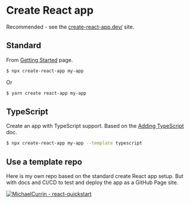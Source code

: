 # Create React app

Recommended - see the [create-react-app.dev/](https://create-react-app.dev) site.


## Standard

From [Getting Started](https://create-react-app.dev/docs/getting-started) page.

```sh
$ npx create-react-app my-app
```

Or

```sh
$ yarn create react-app my-app
```


## TypeScript

Create an app with TypeScript support. Based on the [Adding TypeScript](https://create-react-app.dev/docs/adding-typescript/) doc.

```sh
$ npx create-react-app my-app --template typescript
```


## Use a template repo

Here is my own repo based on the standard create React app setup. But with docs and CI/CD to test and deploy the app as a GitHub Page site.

[![MichaelCurrin - react-quickstart](https://img.shields.io/static/v1?label=MichaelCurrin&message=react-quickstart&color=5d15a1&logo=github)](https://github.com/MichaelCurrin/react-quickstart)
